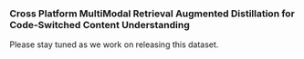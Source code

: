 ### Cross Platform MultiModal Retrieval Augmented Distillation for Code-Switched Content Understanding

Please stay tuned as we work on releasing this dataset.

